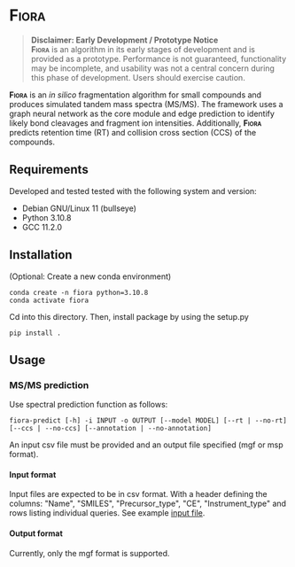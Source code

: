 # **F<span style="font-variant:small-caps;">iora</span>**

> **Disclaimer: Early Development / Prototype Notice**<br>
> **F<span style="font-variant:small-caps;">iora</span>** is an algorithm in its early stages of development and is provided as a prototype.
Performance is not guaranteed, functionality may be incomplete, and usability was not a central concern during this phase of development. 
Users should exercise caution.

**F<span style="font-variant:small-caps;">iora</span>** is an *in silico* fragmentation algorithm for small compounds and produces simulated tandem mass spectra (MS/MS). The framework uses a graph neural network as the core module and edge prediction to identify likely bond cleavages and fragment ion intensities. Additionally, **F<span style="font-variant:small-caps;">iora</span>** predicts retention time (RT) and collision cross section (CCS) of the compounds.

## Requirements

Developed and tested tested with the following system and version:

* Debian GNU/Linux 11 (bullseye)
* Python 3.10.8
* GCC 11.2.0


## Installation

(Optional: Create a new conda environment)

    conda create -n fiora python=3.10.8
    conda activate fiora

Cd into this directory. Then, install package by using the setup.py 

    pip install .


## Usage

### MS/MS prediction

Use spectral prediction function as follows:

    fiora-predict [-h] -i INPUT -o OUTPUT [--model MODEL] [--rt | --no-rt] [--ccs | --no-ccs] [--annotation | --no-annotation]

An input csv file must be provided and an output file specified (mgf or msp format).

#### Input format

Input files are expected to be in csv format. With a header defining the columns: "Name", "SMILES", "Precursor_type", "CE", "Instrument_type" and rows listing individual queries.
See example [input file](examples/example_input.csv).

#### Output format

Currently, only the mgf format is supported.
